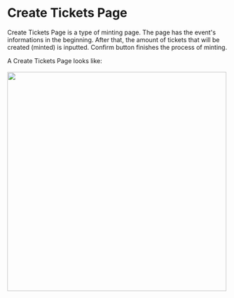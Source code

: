 # Create Tickets Page
Create Tickets Page is a type of minting page. The page has the event's informations in the beginning. After that, the amount of tickets that will be created (minted) is inputted. Confirm button finishes the process of minting.

A Create Tickets Page looks like:
<br /> <br />
<img src="https://raw.githubusercontent.com/sadigulbey/tickript.github.io/main/static/pages/mint.png" style="height:500px;"></img>
